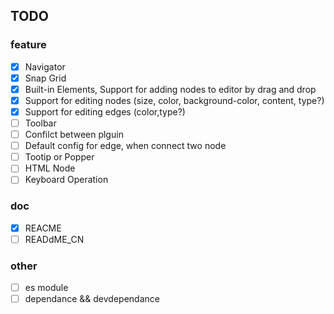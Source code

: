 

## TODO  

### feature 

- [x] Navigator  
- [x] Snap Grid 
- [x] Built-in Elements, Support for adding nodes to editor by drag and drop
- [x] Support for editing nodes (size, color, background-color, content, type?)
- [x] Support for editing edges (color,type?)
- [ ] Toolbar
- [ ] Confilct between plguin
- [ ] Default config for edge, when connect two node
- [ ] Tootip or Popper
- [ ] HTML Node
- [ ] Keyboard Operation

### doc  
- [x] REACME
- [ ] READdME_CN

### other
- [ ] es module
- [ ] dependance && devdependance